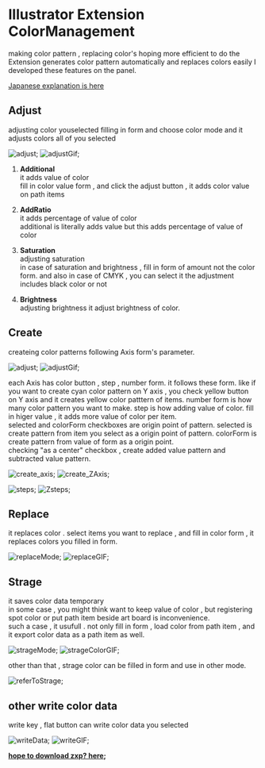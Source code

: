 # Illustrator Extension ColorManagement 

making color pattern , replacing color's 
hoping more efficient to do
the Extension generates color pattern automatically and replaces colors easily
I developed these features on the panel.

[Japanese explanation is here](https://kawano-shuji.com/justdiary/2021/11/10/illustrator%e7%94%a8extension-aicolormanagement-ver3/)

## Adjust

adjusting color youselected
filling in form and choose color mode
and it adjusts colors all of you selected

![adjust](./readmeImg/adjustMode.png);
![adjustGif](./readmeImg/adjust.gif);

1. **Additional**  
it adds value of color  
fill in color value form , and click the adjust button , it adds color value on path items

2. **AddRatio**  
it adds percentage of value of color  
additional is literally adds value but this adds percentage of value of color

3. **Saturation**  
adjusting saturation  
in case of saturation and brightness , fill in form of amount not the color form.
and also in case of CMYK , you can select it the adjustment includes black color or not

4. **Brightness**  
adjusting brightness
it adjust brightness of color.

## Create

createing color patterns following Axis form's parameter.

![adjust](./readmeImg/createMode.png);
![adjustGif](./readmeImg/create.gif);

each Axis has color button , step , number form. it follows these form.
like if you want to create cyan color pattern on Y axis , you check yellow button on Y axis and
it creates yellow color patttern of items. number form is how many color pattern you want to make.
step is how adding value of color. fill in higer value , it adds more value of color per item.    
selected and colorForm checkboxes are origin point of pattern. selected is create pattern from item you select as a origin point of pattern. colorForm is create pattern from value of form as a origin point.  
checking "as a center" checkbox , create added value pattern and subtracted value pattern.

![create_axis](./readmeImg/axis.gif);
![create_ZAxis](./readmeImg/createZAxis.gif);

![steps](./readmeImg/YAxeAndXAxe.jpg);
![Zsteps](./readmeImg/ZAxe.jpg);

## Replace
it replaces color . select items you want to replace , and fill in color form , it replaces colors you filled in form.

![replaceMode](./readmeImg/replaceMode.png);
![replaceGIF](./readmeImg/replace.gif);

## Strage
it saves color data temporary  
in some case , you might think want to keep value of color , but registering spot color or put path item beside art board is inconvenience.  
such a case , it usufull .
not only fill in form , load color from path item , and it export color data as a path item as well.

![strageMode](./readmeImg/strageMode.png);
![strageColorGIF](./readmeImg/strage.gif);

other than that , strage color can be filled in form and use in other mode.

![referToStrage](./readmeImg/strageColors.jpg);

## other write color data
write key , flat button can write color data you selected 

![writeData](./readmeImg/writeData.png);
![writeGIF](./readmeImg/writeColor.gif);
  
**[hope to download zxp? here](https://kawano-shuji.com/strage/AiColorManagement_ver3.zxp);**